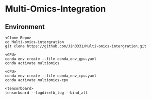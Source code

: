 # **Multi-Omics-Integration**


## **Environment**

```
<Clone Repo>
cd Multi-omics-intergration
git clone https://github.com/Jin0331/Multi-omics-intergration.git

<GPU>
conda env create --file conda_env_gpu.yaml
conda activate multiomics

<CPU>
conda env create --file conda_env_cpu.yaml
conda activate multiomics-cpu

<tensorboard>
tensorboard --logdir=tb_log --bind_all
```
